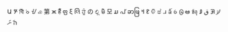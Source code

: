 <div class="glyphs">
<span class="lf-sample lf-sans" lang="hy">Ա </span>
<!--<span class="lf-sample lf-sans" lang="Bali">ᬫ </span>-->
<span class="lf-sample lf-sans" lang="Bamu">ꚣ </span>
<span class="lf-sample lf-sans" lang="bn">ধীি </span>
<span class="lf-sample lf-sans" lang="Bugi">ᨔᨗ </span>
<span class="lf-sample lf-sans" lang="Buhd">ᝇ </span>
<!--<span class="lf-sample lf-sans" lang="Cans">ᖅ </span>-->
<span class="lf-sample lf-sans" lang="chr">ꮿ </span>
<span class="lf-sample lf-sans" lang="zh-Hans">第 </span>
<span class="lf-sample lf-sans" lang="Cyrl">ж </span>
<span class="lf-sample lf-sans" lang="Deva">हैं </span>
<!--<span class="lf-sample lf-sans" lang="Ethi">ዎ </span>-->
<span class="lf-sample lf-sans" lang="Geor">ფ </span>
<span class="lf-sample lf-sans" lang="gr">ξ </span>
<span class="lf-sample lf-sans" lang="Gujr">લેિ </span>
<span class="lf-sample lf-sans" lang="Guru">ਹੁੰ </span>
<span class="lf-sample lf-sans" lang="jp">の </span>
<span class="lf-sample lf-sans" lang="kn">ಲ್ಲಿ </span>
<span class="lf-sample lf-sans" lang="km">មិ </span>
<span class="lf-sample lf-sans" lang="ko">모 </span>
<span class="lf-sample lf-sans" lang="Laoo">ມ </span>
<!--<span class="lf-sample lf-sans" lang="Limb">ᤂᤡ </span>
<span class="lf-sample lf-sans" lang="Lisu">ꓞꓳ </span>-->
<span class="lf-sample lf-sans" lang="Mlym">പ് </span>
<span class="lf-sample lf-sans" lang="Mymr">ခာဖြ </span>
<span class="lf-sample lf-sans" lang="Nkoo">ߞ </span>
<span class="lf-sample lf-sans" lang="Olck">ᱱ </span>
<span class="lf-sample lf-sans" lang="Orya">ତି </span>
<span class="lf-sample lf-sans" lang="Sinh">ෂ්‍ </span>
<span class="lf-sample lf-sans" lang="Tale">ᥘ </span>
<span class="lf-sample lf-sans" lang="Lana">ᨡᩳ᩶ </span>
<span class="lf-sample lf-sans" lang="Tavt">ꪉ </span>
<span class="lf-sample lf-sans" lang="Taml">டு </span>
<span class="lf-sample lf-sans" lang="Telu">ఆ </span>
<span class="lf-sample lf-sans" lang="Thai">ข้อุ </span>
<!--<span class="lf-sample lf-sans" lang="Tibt">ལ།  </span>-->
<span class="lf-sample lf-sans" lang="Adlm">𞤑 </span>
<span class="lf-sample lf-sans" lang="Arab">ق </span>
<span class="lf-sample lf-sans" lang="Rohg">𐴀 </span>
<span class="lf-sample lf-sans" lang="Hano">ᜥ᜴ </span>
<span class="lf-sample lf-sans" lang="Hebr">ה </span>
<span class="lf-sample lf-sans" lang="Thaa">ަނަ </span>
</div>
